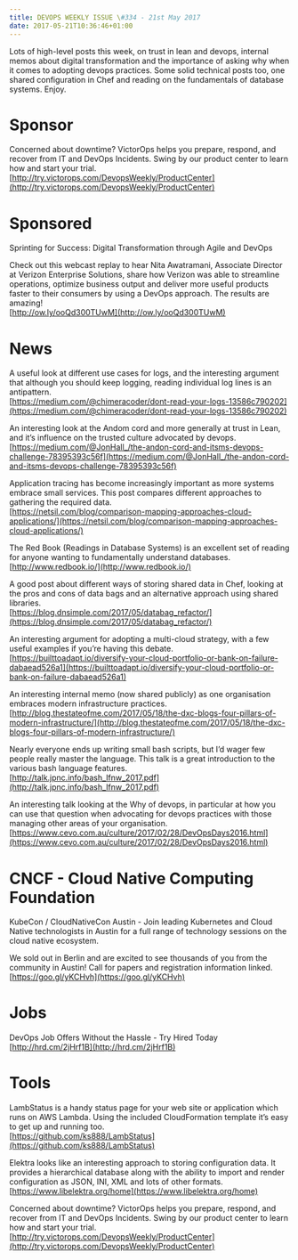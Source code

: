 ```yaml
---
title: DEVOPS WEEKLY ISSUE \#334 - 21st May 2017 
date: 2017-05-21T10:36:46+01:00
---
```


Lots of high-level posts this week, on trust in lean and devops, internal memos about digital transformation and the importance of asking why when it comes to adopting devops practices. Some solid technical posts too, one shared configuration in Chef and reading on the fundamentals of database systems. Enjoy.


Sponsor
======

Concerned about downtime? VictorOps helps you prepare, respond, and recover from IT and DevOps Incidents. Swing by our product center to learn how and start your trial.
<br>[http://try.victorops.com/DevopsWeekly/ProductCenter](http://try.victorops.com/DevopsWeekly/ProductCenter)


Sponsored
========

Sprinting for Success: Digital Transformation through Agile and DevOps

Check out this webcast replay to hear Nita Awatramani, Associate Director at Verizon Enterprise Solutions, share how Verizon was able to streamline operations, optimize business output and deliver more useful products faster to their consumers by using a DevOps approach. The results are amazing!
<br>[http://ow.ly/ooQd300TUwM](http://ow.ly/ooQd300TUwM)


News
====

A useful look at different use cases for logs, and the interesting argument that although you should keep logging, reading individual log lines is an antipattern.
<br>[https://medium.com/@chimeracoder/dont-read-your-logs-13586c790202](https://medium.com/@chimeracoder/dont-read-your-logs-13586c790202)


An interesting look at the Andom cord and more generally at trust in Lean, and it’s influence on the trusted culture advocated by devops.
<br>[https://medium.com/@JonHall_/the-andon-cord-and-itsms-devops-challenge-78395393c56f](https://medium.com/@JonHall_/the-andon-cord-and-itsms-devops-challenge-78395393c56f)


Application tracing has become increasingly important as more systems embrace small services. This post compares different approaches to gathering the required data.
<br>[https://netsil.com/blog/comparison-mapping-approaches-cloud-applications/](https://netsil.com/blog/comparison-mapping-approaches-cloud-applications/)


The Red Book (Readings in Database Systems) is an excellent set of reading for anyone wanting to fundamentally understand databases.
<br>[http://www.redbook.io/](http://www.redbook.io/)


A good post about different ways of storing shared data in Chef, looking at the pros and cons of data bags and an alternative approach using shared libraries.
<br>[https://blog.dnsimple.com/2017/05/databag_refactor/](https://blog.dnsimple.com/2017/05/databag_refactor/)


An interesting argument for adopting a multi-cloud strategy, with a few useful examples if you’re having this debate.
<br>[https://builttoadapt.io/diversify-your-cloud-portfolio-or-bank-on-failure-dabaead526a1](https://builttoadapt.io/diversify-your-cloud-portfolio-or-bank-on-failure-dabaead526a1)


An interesting internal memo (now shared publicly)  as one organisation embraces modern infrastructure practices.
<br>[http://blog.thestateofme.com/2017/05/18/the-dxc-blogs-four-pillars-of-modern-infrastructure/](http://blog.thestateofme.com/2017/05/18/the-dxc-blogs-four-pillars-of-modern-infrastructure/)


Nearly everyone ends up writing small bash scripts, but I’d wager few people really master the language. This talk is a great introduction to the various bash language features.
<br>[http://talk.jpnc.info/bash_lfnw_2017.pdf](http://talk.jpnc.info/bash_lfnw_2017.pdf)


An interesting talk looking at the Why of devops, in particular at how you can use that question when advocating for devops practices with those managing other areas of your organisation.
<br>[https://www.cevo.com.au/culture/2017/02/28/DevOpsDays2016.html](https://www.cevo.com.au/culture/2017/02/28/DevOpsDays2016.html)


CNCF - Cloud Native Computing Foundation
====

KubeCon / CloudNativeCon Austin - Join leading Kubernetes and Cloud Native technologists in Austin for a full range of technology sessions on the cloud native ecosystem.

We sold out in Berlin and are excited to see thousands of you from the community in Austin! Call for papers and registration information linked.
<br>[https://goo.gl/yKCHvh](https://goo.gl/yKCHvh)


Jobs
====

DevOps Job Offers Without the Hassle - Try Hired Today
<br>[http://hrd.cm/2jHrf1B](http://hrd.cm/2jHrf1B)


Tools
=====

LambStatus is a handy status page for your web site or application which runs on AWS Lambda. Using the included CloudFormation template it’s easy to get up and running too.
<br>[https://github.com/ks888/LambStatus](https://github.com/ks888/LambStatus)


Elektra looks like an interesting approach to storing configuration data. It provides a hierarchical database along with the ability to import and render configuration as JSON, INI, XML and lots of other formats.
<br>[https://www.libelektra.org/home](https://www.libelektra.org/home)



Concerned about downtime? VictorOps helps you prepare, respond, and recover from IT and DevOps Incidents. Swing by our product center to learn how and start your trial.
<br>[http://try.victorops.com/DevopsWeekly/ProductCenter](http://try.victorops.com/DevopsWeekly/ProductCenter)




